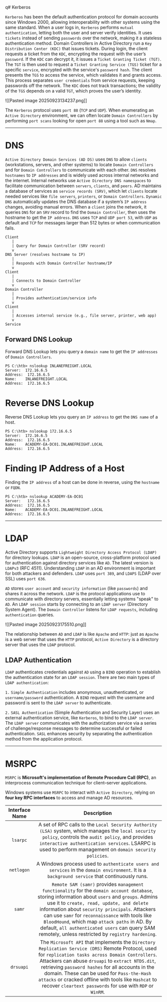 q# Kerberos 

`Kerberos` has been the default authentication protocol for domain accounts since Windows 2000, allowing interoperability with other systems using the same standard. When a user logs in, `Kerberos` performs `mutual authentication`, letting both the user and server verify identities. It uses `tickets` instead of sending `passwords` over the network, making it a stateless authentication method. Domain Controllers in Active Directory run a `Key Distribution Center (KDC)` that issues tickets. During login, the client requests a ticket from the `KDC`, encrypting the request with the user’s `password`. If the `KDC` can decrypt it, it issues a `Ticket Granting Ticket (TGT)`. The `TGT` is then used to request a `Ticket Granting Service (TGS)` ticket for a specific `service`, encrypted with the service's `password hash`. The client presents the `TGS` to access the service, which validates it and grants access. This process separates `user credentials` from service requests, keeping passwords off the network. The `KDC` does not track transactions; the validity of the `TGS` depends on a valid `TGT`, which proves the user’s identity.

![[Pasted image 20250923134237.png]]

The `Kerberos` protocol uses `port 88` (`TCP` and `UDP`). When enumerating an `Active Directory` environment, we can often locate `Domain Controllers` by performing `port scans` looking for open `port 88` using a tool such as `Nmap`.

---

# DNS

`Active Directory Domain Services (AD DS)` uses `DNS` to allow `clients` (workstations, servers, and other systems) to locate `Domain Controllers` and for `Domain Controllers` to communicate with each other. `DNS` resolves `hostnames` to `IP addresses` and is widely used across internal networks and the internet. Internal networks use `Active Directory DNS namespaces` to facilitate communication between `servers`, `clients`, and `peers`. AD maintains a database of services as `service records (SRV)`, which let `clients` locate needed services like `file servers`, `printers`, or `Domain Controllers`. `Dynamic DNS` automatically updates the DNS database if a system’s `IP address` changes, avoiding manual errors. When a `client` joins the network, it queries `DNS` for an `SRV` record to find the `Domain Controller`, then uses the hostname to get the `IP address`. `DNS` uses `TCP` and `UDP port 53`, with `UDP` as default and `TCP` for messages larger than 512 bytes or when communication fails.

```
Client
   |
   | Query for Domain Controller (SRV record)
   v
DNS Server (resolves hostname to IP)
   |
   | Responds with Domain Controller hostname/IP
   v
Client
   |
   | Connects to Domain Controller
   v
Domain Controller
   |
   | Provides authentication/service info
   v
Client
   |
   | Accesses internal service (e.g., file server, printer, web app)
   v
Service
```

## Forward DNS Lookup

Forward DNS Lookup lets you query a `domain name` to get the `IP addresses` of `Domain Controllers`.

```nginx
PS C:\htb> nslookup INLANEFREIGHT.LOCAL
Server:  172.16.6.5
Address:  172.16.6.5
Name:    INLANEFREIGHT.LOCAL
Address:  172.16.6.5
```

# Reverse DNS Lookup

Reverse DNS Lookup lets you query an `IP address` to get the `DNS name` of a host.

```nginx
PS C:\htb> nslookup 172.16.6.5
Server:  172.16.6.5
Address:  172.16.6.5
Name:    ACADEMY-EA-DC01.INLANEFREIGHT.LOCAL
Address:  172.16.6.5
```

# Finding IP Address of a Host

Finding the `IP address` of a host can be done in reverse, using the `hostname` or `FQDN`.

```
PS C:\htb> nslookup ACADEMY-EA-DC01
Server:   172.16.6.5
Address:  172.16.6.5
Name:    ACADEMY-EA-DC01.INLANEFREIGHT.LOCAL
Address:  172.16.6.5
```


---

# LDAP

Active Directory supports `Lightweight Directory Access Protocol (LDAP)` for directory lookups. `LDAP` is an open-source, cross-platform protocol used for authentication against directory services like `AD`. The latest version is `LDAPv3` (RFC 4511). Understanding `LDAP` in an AD environment is important for both attackers and defenders. `LDAP` uses `port 389`, and `LDAPS` (LDAP over SSL) uses `port 636`.

`AD` stores `user account` and `security information` (like `passwords`) and shares it across the network. `LDAP` is the protocol applications use to communicate with directory servers, essentially letting systems "speak" to `AD`. An `LDAP session` starts by connecting to an `LDAP server` (Directory System Agent). The `Domain Controller` listens for `LDAP requests`, including `authentication` queries.

![[Pasted image 20250923175510.png]]

The relationship between `AD` and `LDAP` is like `Apache` and `HTTP`: just as `Apache` is a web server that uses the `HTTP` protocol, `Active Directory` is a directory server that uses the `LDAP` protocol.

## LDAP Authentication

`LDAP` authenticates credentials against `AD` using a `BIND` operation to establish the authentication state for an `LDAP session`. There are two main types of `LDAP authentication`:

`1.` `Simple Authentication` includes anonymous, unauthenticated, or `username/password` authentication. A `BIND` request with the username and password is sent to the `LDAP server` to authenticate.

`2.` `SASL Authentication` (Simple Authentication and Security Layer) uses an external authentication service, like `Kerberos`, to bind to the `LDAP server`. The `LDAP server` communicates with the authorization service via a series of challenge/response messages to determine successful or failed authentication. `SASL` enhances security by separating the authentication method from the application protocol.

---

# MSRPC

`MSRPC` is **Microsoft's implementation of Remote Procedure Call (RPC)**, an interprocess communication technique for client–server applications.

Windows systems use `MSRPC` to interact with `Active Directory`, relying on **four key RPC interfaces** to access and manage AD resources.

| Interface Name |                                                                                                                                                                                                                         Description                                                                                                                                                                                                                          |
| :------------: | :----------------------------------------------------------------------------------------------------------------------------------------------------------------------------------------------------------------------------------------------------------------------------------------------------------------------------------------------------------------------------------------------------------------------------------------------------------: |
|    `lsarpc`    |                                                                                              A set of RPC calls to the `Local Security Authority (LSA)` system, which manages the `local security policy`, controls the `audit policy`, and provides `interactive authentication services`. LSARPC is used to perform management on `domain security policies`.                                                                                              |
|   `netlogon`   |                                                                                                                                                        A Windows process used to `authenticate users and services` in the `domain environment`. It is a `background service` that continuously runs.                                                                                                                                                         |
|     `samr`     | `Remote SAM (samr)` provides `management functionality` for the `domain account database`, storing information about `users` and `groups`. Admins use it to `create, read, update, and delete` information about `security principals`. Attackers can use `samr` for `reconnaissance` with tools like `BloodHound`, which map `attack paths` in AD. By default, `all authenticated users` can query SAM remotely, unless restricted by `registry hardening`. |
|   `drsuapi`    |             The `Microsoft API` that implements the `Directory Replication Service (DRS)` Remote Protocol, used for `replication tasks across Domain Controllers`. Attackers can abuse `drsuapi` to `extract NTDS.dit`, retrieving `password hashes` for all accounts in the domain. These can be used for `Pass-the-Hash attacks` or cracked offline with tools like `Hashcat` to recover `cleartext passwords` for use with `RDP` or `WinRM`.              |
